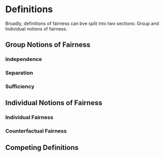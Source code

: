 # Definitions
Broadly, definitions of fairness can bve split into two sections: Group and Individual notions of fairness.


## Group Notions of Fairness

### Independence

### Separation

### Sufficiency

## Individual Notions of Fairness

### Individual Fairness

### Counterfactual Fairness

## Competing Definitions


